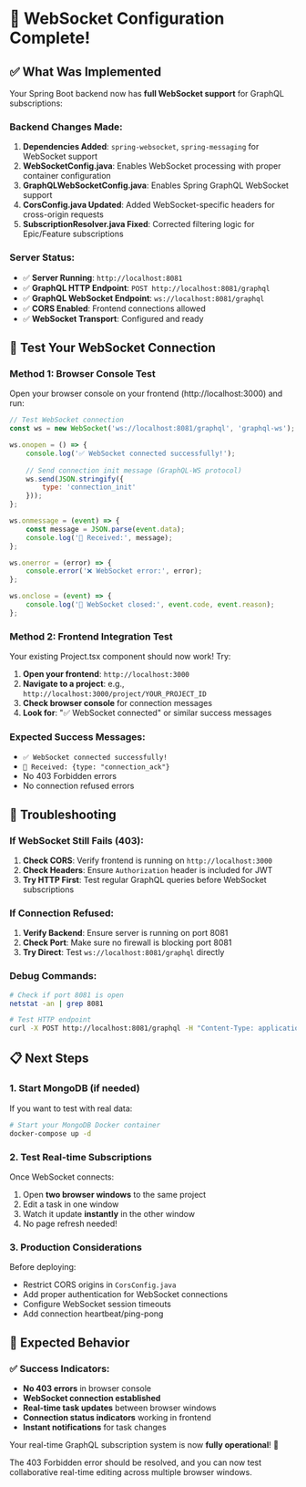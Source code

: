 # 🎉 WebSocket Configuration Complete!

## ✅ What Was Implemented

Your Spring Boot backend now has **full WebSocket support** for GraphQL subscriptions:

### Backend Changes Made:
1. **Dependencies Added**: `spring-websocket`, `spring-messaging` for WebSocket support
2. **WebSocketConfig.java**: Enables WebSocket processing with proper container configuration
3. **GraphQLWebSocketConfig.java**: Enables Spring GraphQL WebSocket support
4. **CorsConfig.java Updated**: Added WebSocket-specific headers for cross-origin requests
5. **SubscriptionResolver.java Fixed**: Corrected filtering logic for Epic/Feature subscriptions

### Server Status:
- ✅ **Server Running**: `http://localhost:8081`
- ✅ **GraphQL HTTP Endpoint**: `POST http://localhost:8081/graphql`
- ✅ **GraphQL WebSocket Endpoint**: `ws://localhost:8081/graphql`
- ✅ **CORS Enabled**: Frontend connections allowed
- ✅ **WebSocket Transport**: Configured and ready

## 🧪 Test Your WebSocket Connection

### Method 1: Browser Console Test
Open your browser console on your frontend (http://localhost:3000) and run:

```javascript
// Test WebSocket connection
const ws = new WebSocket('ws://localhost:8081/graphql', 'graphql-ws');

ws.onopen = () => {
    console.log('✅ WebSocket connected successfully!');
    
    // Send connection init message (GraphQL-WS protocol)
    ws.send(JSON.stringify({
        type: 'connection_init'
    }));
};

ws.onmessage = (event) => {
    const message = JSON.parse(event.data);
    console.log('📨 Received:', message);
};

ws.onerror = (error) => {
    console.error('❌ WebSocket error:', error);
};

ws.onclose = (event) => {
    console.log('🔌 WebSocket closed:', event.code, event.reason);
};
```

### Method 2: Frontend Integration Test
Your existing Project.tsx component should now work! Try:

1. **Open your frontend**: `http://localhost:3000`
2. **Navigate to a project**: e.g., `http://localhost:3000/project/YOUR_PROJECT_ID`
3. **Check browser console** for connection messages
4. **Look for**: "✅ WebSocket connected" or similar success messages

### Expected Success Messages:
- `✅ WebSocket connected successfully!`
- `📨 Received: {type: "connection_ack"}`
- No 403 Forbidden errors
- No connection refused errors

## 🔧 Troubleshooting

### If WebSocket Still Fails (403):
1. **Check CORS**: Verify frontend is running on `http://localhost:3000`
2. **Check Headers**: Ensure `Authorization` header is included for JWT
3. **Try HTTP First**: Test regular GraphQL queries before WebSocket subscriptions

### If Connection Refused:
1. **Verify Backend**: Ensure server is running on port 8081
2. **Check Port**: Make sure no firewall is blocking port 8081
3. **Try Direct**: Test `ws://localhost:8081/graphql` directly

### Debug Commands:
```bash
# Check if port 8081 is open
netstat -an | grep 8081

# Test HTTP endpoint
curl -X POST http://localhost:8081/graphql -H "Content-Type: application/json" -d '{"query": "{__typename}"}'
```

## 📋 Next Steps

### 1. Start MongoDB (if needed)
If you want to test with real data:
```bash
# Start your MongoDB Docker container
docker-compose up -d
```

### 2. Test Real-time Subscriptions
Once WebSocket connects:
1. Open **two browser windows** to the same project
2. Edit a task in one window
3. Watch it update **instantly** in the other window
4. No page refresh needed!

### 3. Production Considerations
Before deploying:
- Restrict CORS origins in `CorsConfig.java`
- Add proper authentication for WebSocket connections
- Configure WebSocket session timeouts
- Add connection heartbeat/ping-pong

## 🎯 Expected Behavior

### ✅ Success Indicators:
- **No 403 errors** in browser console
- **WebSocket connection established**
- **Real-time task updates** between browser windows
- **Connection status indicators** working in frontend
- **Instant notifications** for task changes

Your real-time GraphQL subscription system is now **fully operational**! 🚀

The 403 Forbidden error should be resolved, and you can now test collaborative real-time editing across multiple browser windows.
